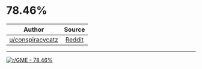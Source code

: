 78.46%
======

| Author       | Source       | 
| :-------------: |:-------------:|
|  [u/conspiracycatz](https://www.reddit.com/user/conspiracycatz/) | [Reddit](https://www.reddit.com/r/GME/comments/lgjc34/7846/) | 

---

[![r/GME - 78.46%](https://preview.redd.it/1936wuy35kg61.jpg?width=960&crop=smart&auto=webp&s=6c16b73773e51d03020f0ac6df4b2182ee5a36ae)](https://i.redd.it/1936wuy35kg61.jpg)
